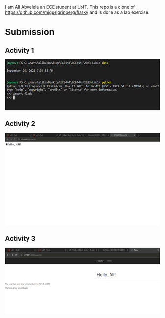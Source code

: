 I am Ali Aboelela an ECE student at UofT. This repo is a clone of https://github.com/miguelgrinberg/flasky and is done as a lab exercise.

# Submission

## Activity 1

![Activiy1](submission/Activity1.png)

## Activity 2

![Activity2Example2](submission/Activity2Example2.png)

## Activity 3
![Activity3](submission/Activity3.png)